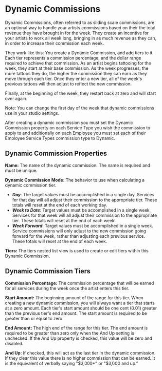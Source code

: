 # Dynamic Commissions

Dynamic Commissions, often referred to as sliding scale commissions, are an optional way to handle your artists commissions based on their the total revenue they have brought in for the week. They create an incentive for your artists to work all week long, bringing in as much revenue as they can, in order to increase their commission each week.

They work like this: You create a Dynamic Commission, and add tiers to it. Each tier represents a commission percentage, and the dollar range required to achieve that commission. As an artist begins tattooing for the week, they start at their base  commission. As the week progresses, the more tattoos they do, the higher the commission they can earn as they move through each tier. Once they enter a new tier, all of the week's previous tattoos will then adjust to reflect the new commission.

Finally, at the beginning of the week, they restart back at zero and will start over again.

Note: You can change the first day of the week that dynamic commissions use in your studio settings.

After creating a dynamic commission you must set the Dynamic Commission property on each Service Type you wish the commission to apply to and additionally on each Employee you must set each of their Employee Service Types commission type to Dynamic. 

## Dynamic Commission Properties

**Name:** The name of the dynamic commission. The name is required and must be unique.

**Dynamic Commission Mode:** The behavior to use when calculating a dynamic commission tier.

- ***Day***: The target values must be accomplished in a single day. Services for that day will all adjust their commission to the appropriate tier. These totals will reset at the end of each working day.
- ***Week to Date***: Target values must be accomplished in a single week. Services for that week will all adjust their commission to the appropriate tier. These totals will reset at the end of each week.
- ***Week Forward***: Target values must be accomplished in a single week. Service commissions will only adjust to the new commission going forward for the week, rather than adjusting each previous service. These totals will reset at the end of each week.

**Tiers:** The tiers nested list view is used to create or edit tiers within this Dynamic Commission.

## Dynamic Commission Tiers

**Commission Percentage:** The commission percentage that will be earned for all services during the week once the artist enters this tier.

**Start Amount:** The beginning amount of the range for this tier. When creating a new dynamic commission, you will always want a tier that starts at a zero amount. Each tier's start amount should be one cent (0.01) greater than the previous tier's end amount. The start amount is required to be greater than or equal to zero.

**End Amount:** The high end of the range for this tier. The end amount is required to be greater than zero only when the And Up setting is unchecked. If the And Up property is checked, this value will be zero and disabled.

**And Up:** If checked, this will act as the last tier in the dynamic commission. If they clear this value there is no higher commission that can be earned. It is the equivalent of verbally saying "$3,000+" or "$3,000 and up."